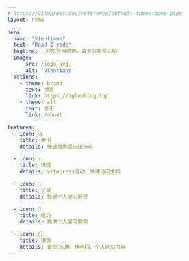```yaml
---
# https://vitepress.dev/reference/default-theme-home-page
layout: home

hero:
  name: "Vientiane"
  text: "Road 2 code"
  tagline: 一粒阳光照肺腑，森罗万象罗心胸
  image:
      src: /logo.svg
      alt: 'Vientiane'
  actions:
    - theme: brand
      text: 博客
      link: https://iglooblog.top
    - theme: alt
      text: 关于
      link: /about

features:
  - icon: 🔍
    title: 索引
    details: 快速搜索遗忘知识点

  - icon: ⚡️
    title: 快速
    details: vitepress驱动，快速访问文档

  - icon: 📝
    title: 记录
    details: 整理个人学习历程

  - icon: 🤔
    title: 练习
    details: 提供个人学习案例

  - icon: 🪞
    title: 镜像
    details: 备份CSDN、博客园、个人网站内容
---
```


<style>
:root {
  --vp-home-hero-name-color: transparent;
  --vp-home-hero-name-background: linear-gradient(120deg, #84fab0 0%, #8fd3f4 100%);
  --vp-home-hero-image-background-image:  linear-gradient(120deg, #6feefb 0%, #8ce2a8 100%);
  --vp-home-hero-image-filter: blur(44px);
  --vp-c-indigo-3:#28d3ce;
  --vp-c-indigo-2:#12afab;
}

  @media (min-width: 640px) {
  :root {
    --vp-home-hero-image-filter: blur(56px);
  }
}

@media (min-width: 960px) {
  :root {
    --vp-home-hero-image-filter: blur(68px);
  }
}

</style>



